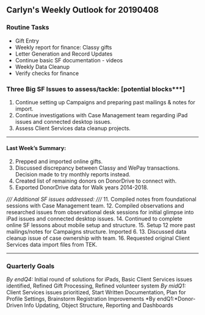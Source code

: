 ## Carlyn's Weekly Outlook for 20190408
### Routine Tasks
* Gift Entry
* Weekly report for finance: Classy gifts
* Letter Generation and Record Updates
* Continue basic SF documentation - videos
* Weekly Data Cleanup
* Verify checks for finance

### Three Big SF Issues to assess/tackle: [potential blocks***]
1. Continue setting up Campaigns and preparing past mailings & notes for import.
3. Continue investigations with Case Management team regarding iPad issues and connected desktop issues. 
4. Assess Client Services data cleanup projects.

- - - -
#### Last Week’s Summary:
2. Prepped and imported online gifts.
7. Discussed discrepancy between Classy and WePay transactions.  Decision made to try monthly reports instead.
8. Created list of remaining donors on DonorDrive to connect with. 
9. Exported DonorDrive data for Walk years 2014-2018. 

*/// Additional SF issues addressed: ///*
11. Compiled notes from foundational sessions with Case Management team.
12. Compiled observations and researched issues from observational desk sessions for initial glimpse into iPad issues and connected desktop issues. 
14. Continued to complete online SF lessons about mobile setup and structure.
15. Setup 12 more past mailings/notes for Campaigns structure.  Imported 6.
13. Discussed data cleanup issue of case ownership with team. 
16. Requested original Client Services data import files from TEK.

- - - -
### Quarterly Goals
*By endQ4:* Initial round of solutions for iPads, Basic Client Services issues identified, Refined Gift Processing, Refined volunteer system
*By midQ1:* Client Services issues prioritized, Start Written Documentation, Plan for Profile Settings, Brainstorm Registration Improvements
*By endQ1:*Donor-Driven Info Updating, Object Structure, Reporting and Dashboards
<!--stackedit_data:
eyJoaXN0b3J5IjpbNzQwMTE4NzcwLC05NTY4OTUyNzAsNDc3ND
I2ODg3XX0=
-->